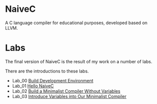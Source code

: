 # NaiveC
 A C language compiler for educational purposes, developed based on LLVM.

# Labs

The final version of NaiveC is the result of my work on a number of labs.

There are the introductions to these labs.
- Lab_00 [Build Development Environment](./lab_00/README.md)
- Lab_01 [Hello NaiveC](./lab_01/README.md)
- Lab_02 [Build a Minimalist Compiler Without Variables](./lab_02/README.md)
- Lab_03 [Introduce Variables into Our Minimalist Compiler](./lab_03/README.md)